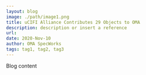 ```yaml
---
layout: blog
image: ./path/image1.png
title: uCIFI Alliance Contributes 29 Objects to OMA
description: description or insert a reference
url: 
date: 2020-Nov-10
author: OMA SpecWorks
tags: tag1, tag2, tag3
---
```

Blog content
